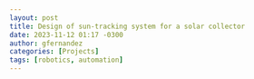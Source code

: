 ```yaml
---
layout: post
title: Design of sun-tracking system for a solar collector
date: 2023-11-12 01:17 -0300
author: gfernandez
categories: [Projects]
tags: [robotics, automation]
---
```


<center> 
    <object data="/assets/pdf/design_sun_tracking_system.pdf"
            width="100%"
            height="700"> 
    </object> 
</center>